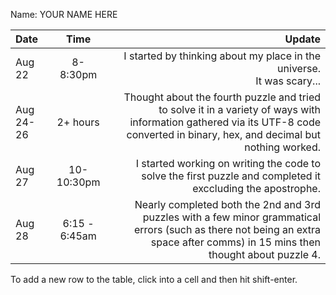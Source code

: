 Name: YOUR NAME HERE

| Date      |     Time      |                                                                                                                                                                            Update |
|:----------|:-------------:|----------------------------------------------------------------------------------------------------------------------------------------------------------------------------------:|
| Aug 22    |   8-8:30pm    |                                                                                                         I started by thinking about my place in the universe.<br/>It was scary... |
| Aug 24-26 |   2+ hours    | Thought about the fourth puzzle and tried to solve it in a variety of ways with information gathered via its UTF-8 code converted in binary, hex, and decimal but nothing worked. |
| Aug 27    |  10-10:30pm   |                                                                       I started working on writing the code to solve the first puzzle and completed it exccluding the apostrophe. |
| Aug 28    | 6:15 - 6:45am |    Nearly completed both the 2nd and 3rd puzzles with a few minor grammatical errors (such as there not being an extra space after comms) in 15 mins then thought about puzzle 4. |



To add a new row to the table, click into a cell and then hit shift-enter.